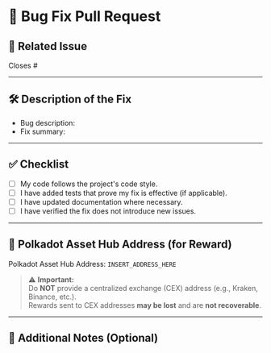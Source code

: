 # 🐞 Bug Fix Pull Request

## 📌 Related Issue

<!--
Please link to the issue that this PR resolves.
Example: Closes #123
-->
Closes #

---

## 🛠️ Description of the Fix

<!--
Briefly describe the bug and what you have changed to resolve it.
Explain the root cause if known and what was done to fix it.
-->
- Bug description:
- Fix summary:

---

## ✅ Checklist

- [ ] My code follows the project's code style.
- [ ] I have added tests that prove my fix is effective (if applicable).
- [ ] I have updated documentation where necessary.
- [ ] I have verified the fix does not introduce new issues.

---

## 💸 Polkadot Asset Hub Address (for Reward)

<!--
Include your Polkadot Asset Hub address to receive a reward if eligible.
-->
Polkadot Asset Hub Address: `INSERT_ADDRESS_HERE`

> ⚠️ **Important:**  
> Do **NOT** provide a centralized exchange (CEX) address (e.g., Kraken, Binance, etc.).  
> Rewards sent to CEX addresses **may be lost** and are **not recoverable**.

---

## 🧩 Additional Notes (Optional)

<!--
Add any additional information or context here.
-->
